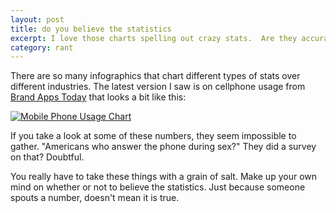 ```yaml
---
layout: post
title: do you believe the statistics
excerpt: I love those charts spelling out crazy stats.  Are they accurate?
category: rant
---
```

There are so many infographics that chart different types of stats over different industries.  The latest version I saw is on cellphone usage from [Brand Apps Today][] that looks a bit like this:

[![Mobile Phone Usage Chart][1]][1]

If you take a look at some of these numbers, they seem impossible to gather.  "Americans who answer the phone during sex?"  They did a survey on that?  Doubtful.

You really have to take these things with a grain of salt.  Make up your own mind on whether or not to believe the statistics.  Just because someone spouts a number, doesn't mean it is true.


[1]:http://joshkerr.s3.amazonaws.com/images/The-Shocking-Demographics-Of-Cell-Phone-Use.jpg
[Brand Apps Today]:http://brandappstoday.com/